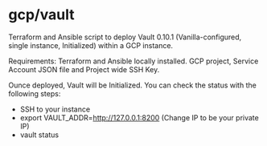# gcp/vault
Terraform and Ansible script to deploy Vault 0.10.1 (Vanilla-configured, single instance, Initialized) within a GCP instance.

Requirements: Terraform and Ansible locally installed. GCP project, Service Account JSON file and Project wide SSH Key.

Ounce deployed, Vault will be Initialized. You can check the status with the following steps:

* SSH to your instance
* export VAULT_ADDR=http://127.0.0.1:8200 (Change IP to be your private IP)
* vault status
